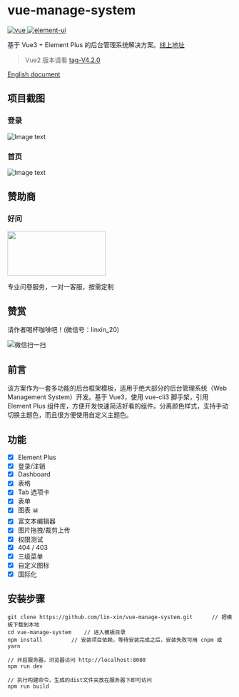 # vue-manage-system

<a href="https://github.com/vuejs/vue">
    <img src="https://img9.doubanio.com/view/photo/s_ratio_poster/public/p2565956404.jpg" alt="vue">
  </a>
  <a href="https://github.com/ElemeFE/element">
    <img src="https://img1.doubanio.com/view/photo/s_ratio_poster/public/p2493837209.jpg" alt="element-ui">
  </a>

基于 Vue3 + Element Plus 的后台管理系统解决方案。[线上地址](https://lin-xin.gitee.io/example/work/)

> Vue2 版本请看 [tag-V4.2.0](https://github.com/lin-xin/vue-manage-system/tree/V4.2.0)

[English document](https://github.com/lin-xin/manage-system/blob/master/README_EN.md)

## 项目截图

### 登录

![Image text](https://github.com/lin-xin/manage-system/raw/master/screenshots/wms3.png)

### 首页

![Image text](https://github.com/lin-xin/manage-system/raw/master/screenshots/wms1.png)

## 赞助商

### 好问

[<img src="https://static.bestqa.net/logo/bestqa_haowen.png" width="220" height="100">](https://www.bestqa.net/home/index.html)

专业问卷服务，一对一客服，按需定制 

## 赞赏

请作者喝杯咖啡吧！(微信号：linxin_20)

![微信扫一扫](https://lin-xin.gitee.io/images/weixin.jpg)

## 前言

该方案作为一套多功能的后台框架模板，适用于绝大部分的后台管理系统（Web Management System）开发。基于 Vue3，使用 vue-cli3 脚手架，引用 Element Plus 组件库，方便开发快速简洁好看的组件。分离颜色样式，支持手动切换主题色，而且很方便使用自定义主题色。

## 功能

-   [x] Element Plus
-   [x] 登录/注销
-   [x] Dashboard
-   [x] 表格
-   [x] Tab 选项卡
-   [x] 表单
-   [x] 图表 :bar_chart:
-   [x] 富文本编辑器
-   [x] 图片拖拽/裁剪上传
-   [x] 权限测试
-   [x] 404 / 403
-   [x] 三级菜单
-   [x] 自定义图标
-   [x] 国际化

## 安装步骤

```
git clone https://github.com/lin-xin/vue-manage-system.git      // 把模板下载到本地
cd vue-manage-system    // 进入模板目录
npm install         // 安装项目依赖，等待安装完成之后，安装失败可用 cnpm 或 yarn

// 开启服务器，浏览器访问 http://localhost:8080
npm run dev

// 执行构建命令，生成的dist文件夹放在服务器下即可访问
npm run build
```
